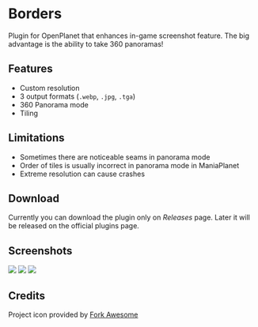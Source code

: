 # Borders
Plugin for OpenPlanet that enhances in-game screenshot feature. The big advantage is the ability to take 360 panoramas!

## Features
* Custom resolution
* 3 output formats (`.webp`, `.jpg`, `.tga`)
* 360 Panorama mode
* Tiling

## Limitations
* Sometimes there are noticeable seams in panorama mode
* Order of tiles is usually incorrect in panorama mode in ManiaPlanet
* Extreme resolution can cause crashes

## Download
Currently you can download the plugin only on _Releases_ page.
Later it will be released on the official plugins page.

## Screenshots

![](_git/1.png)
![](_git/2.png)
![](_git/3.png)

## Credits

Project icon provided by [Fork Awesome](https://forkaweso.me/)